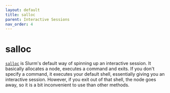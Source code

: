 ```yaml
---
layout: default
title: salloc
parent: Interactive Sessions
nav_order: 4
---
```


# salloc

[`salloc`](https://slurm.schedmd.com/salloc.html) is Slurm's default way of spinning up an interactive session. It basically allocates a node, executes a command and exits. If you don't specify a command, it executes your default shell, essentially giving you an interactive session. However, if you exit out of that shell, the node goes away, so it is a bit inconvenient to use than other methods.
